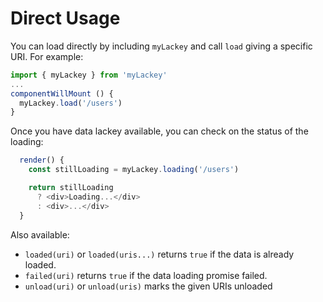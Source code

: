 # Direct Usage

You can load directly by including `myLackey` and call `load` giving a specific URI. For example:
```js
import { myLackey } from 'myLackey'
...
componentWillMount () {
  myLackey.load('/users')
}
```
Once you have data lackey available, you can check on the status of the loading:

```js
  render() {
    const stillLoading = myLackey.loading('/users')

    return stillLoading
      ? <div>Loading...</div>
      : <div>...</div>
  }
```
Also available:
  * `loaded(uri)` or `loaded(uris...)` returns `true` if the data is already loaded.
  * `failed(uri)` returns `true` if the data loading promise failed.
  * `unload(uri)` or `unload(uris)` marks the given URIs unloaded
